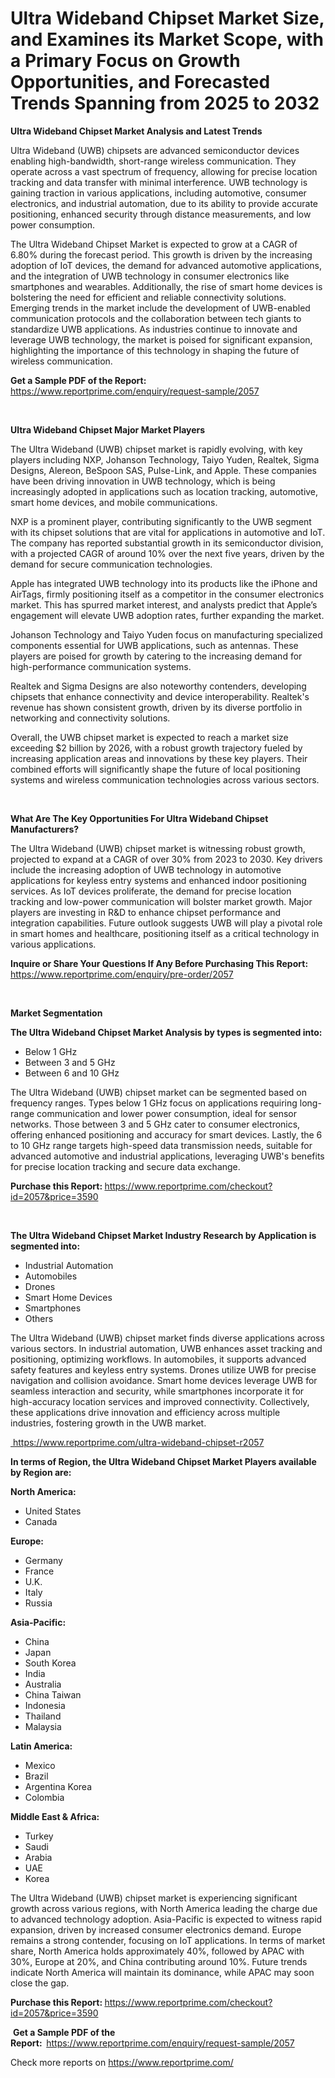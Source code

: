 <p><h1>Ultra Wideband Chipset Market Size, and Examines its Market Scope, with a Primary Focus on Growth Opportunities, and Forecasted Trends Spanning from 2025 to 2032</h1></p><p><strong>Ultra Wideband Chipset Market Analysis and Latest Trends</strong></p>
<p><p>Ultra Wideband (UWB) chipsets are advanced semiconductor devices enabling high-bandwidth, short-range wireless communication. They operate across a vast spectrum of frequency, allowing for precise location tracking and data transfer with minimal interference. UWB technology is gaining traction in various applications, including automotive, consumer electronics, and industrial automation, due to its ability to provide accurate positioning, enhanced security through distance measurements, and low power consumption.</p><p>The Ultra Wideband Chipset Market is expected to grow at a CAGR of 6.80% during the forecast period. This growth is driven by the increasing adoption of IoT devices, the demand for advanced automotive applications, and the integration of UWB technology in consumer electronics like smartphones and wearables. Additionally, the rise of smart home devices is bolstering the need for efficient and reliable connectivity solutions. Emerging trends in the market include the development of UWB-enabled communication protocols and the collaboration between tech giants to standardize UWB applications. As industries continue to innovate and leverage UWB technology, the market is poised for significant expansion, highlighting the importance of this technology in shaping the future of wireless communication.</p></p>
<p><strong>Get a Sample PDF of the Report:&nbsp;</strong> <a href="https://www.reportprime.com/enquiry/request-sample/2057?utm_campaign=1871&utm_medium=2&utm_source=Github&utm_content=ia&utm_term=28022025&utm_id=ultra-wideband-chipset">https://www.reportprime.com/enquiry/request-sample/2057</a></p>
<p>&nbsp;</p>
<p><strong>Ultra Wideband Chipset Major Market Players</strong></p>
<p><p>The Ultra Wideband (UWB) chipset market is rapidly evolving, with key players including NXP, Johanson Technology, Taiyo Yuden, Realtek, Sigma Designs, Alereon, BeSpoon SAS, Pulse-Link, and Apple. These companies have been driving innovation in UWB technology, which is being increasingly adopted in applications such as location tracking, automotive, smart home devices, and mobile communications.</p><p>NXP is a prominent player, contributing significantly to the UWB segment with its chipset solutions that are vital for applications in automotive and IoT. The company has reported substantial growth in its semiconductor division, with a projected CAGR of around 10% over the next five years, driven by the demand for secure communication technologies.</p><p>Apple has integrated UWB technology into its products like the iPhone and AirTags, firmly positioning itself as a competitor in the consumer electronics market. This has spurred market interest, and analysts predict that Apple’s engagement will elevate UWB adoption rates, further expanding the market.</p><p>Johanson Technology and Taiyo Yuden focus on manufacturing specialized components essential for UWB applications, such as antennas. These players are poised for growth by catering to the increasing demand for high-performance communication systems.</p><p>Realtek and Sigma Designs are also noteworthy contenders, developing chipsets that enhance connectivity and device interoperability. Realtek's revenue has shown consistent growth, driven by its diverse portfolio in networking and connectivity solutions.</p><p>Overall, the UWB chipset market is expected to reach a market size exceeding $2 billion by 2026, with a robust growth trajectory fueled by increasing application areas and innovations by these key players. Their combined efforts will significantly shape the future of local positioning systems and wireless communication technologies across various sectors.</p></p>
<p>&nbsp;</p>
<p><strong>What Are The Key Opportunities For Ultra Wideband Chipset Manufacturers?</strong></p>
<p><p>The Ultra Wideband (UWB) chipset market is witnessing robust growth, projected to expand at a CAGR of over 30% from 2023 to 2030. Key drivers include the increasing adoption of UWB technology in automotive applications for keyless entry systems and enhanced indoor positioning services. As IoT devices proliferate, the demand for precise location tracking and low-power communication will bolster market growth. Major players are investing in R&D to enhance chipset performance and integration capabilities. Future outlook suggests UWB will play a pivotal role in smart homes and healthcare, positioning itself as a critical technology in various applications.</p></p>
<p><strong>Inquire or Share Your Questions If Any Before Purchasing This Report:</strong> <a href="https://www.reportprime.com/enquiry/pre-order/2057?utm_campaign=1871&utm_medium=2&utm_source=Github&utm_content=ia&utm_term=28022025&utm_id=ultra-wideband-chipset">https://www.reportprime.com/enquiry/pre-order/2057</a></p>
<p>&nbsp;</p>
<p><strong>Market Segmentation</strong></p>
<p><strong>The Ultra Wideband Chipset Market Analysis by types is segmented into:</strong></p>
<p><ul><li>Below 1 GHz</li><li>Between 3 and 5 GHz</li><li>Between 6 and 10 GHz</li></ul></p>
<p><p>The Ultra Wideband (UWB) chipset market can be segmented based on frequency ranges. Types below 1 GHz focus on applications requiring long-range communication and lower power consumption, ideal for sensor networks. Those between 3 and 5 GHz cater to consumer electronics, offering enhanced positioning and accuracy for smart devices. Lastly, the 6 to 10 GHz range targets high-speed data transmission needs, suitable for advanced automotive and industrial applications, leveraging UWB's benefits for precise location tracking and secure data exchange.</p></p>
<p><strong>Purchase this Report:&nbsp;</strong><a href="https://www.reportprime.com/checkout?id=2057&price=3590&utm_campaign=1871&utm_medium=2&utm_source=Github&utm_content=ia&utm_term=28022025&utm_id=ultra-wideband-chipset">https://www.reportprime.com/checkout?id=2057&price=3590</a></p>
<p>&nbsp;</p>
<p><strong>The Ultra Wideband Chipset Market Industry Research by Application is segmented into:</strong></p>
<p><ul><li>Industrial Automation</li><li>Automobiles</li><li>Drones</li><li>Smart Home Devices</li><li>Smartphones</li><li>Others</li></ul></p>
<p><p>The Ultra Wideband (UWB) chipset market finds diverse applications across various sectors. In industrial automation, UWB enhances asset tracking and positioning, optimizing workflows. In automobiles, it supports advanced safety features and keyless entry systems. Drones utilize UWB for precise navigation and collision avoidance. Smart home devices leverage UWB for seamless interaction and security, while smartphones incorporate it for high-accuracy location services and improved connectivity. Collectively, these applications drive innovation and efficiency across multiple industries, fostering growth in the UWB market.</p></p>
<p><a href="https://www.reportprime.com/ultra-wideband-chipset-r2057?utm_campaign=1871&utm_medium=2&utm_source=Github&utm_content=ia&utm_term=28022025&utm_id=ultra-wideband-chipset">&nbsp;https://www.reportprime.com/ultra-wideband-chipset-r2057</a></p>
<p><strong>In terms of Region, the Ultra Wideband Chipset Market Players available by Region are:</strong></p>
<p>
    <p> <strong> North America: </strong>
        <ul>
            <li>United States</li>
            <li>Canada</li>
        </ul>
        </p> 
    <p> <strong> Europe: </strong>
        <ul>
            <li>Germany</li>
            <li>France</li>
            <li>U.K.</li>
            <li>Italy</li>
            <li>Russia</li>
        </ul>
        </p> 
    <p> <strong> Asia-Pacific: </strong>
        <ul>
            <li>China</li>
            <li>Japan</li>
            <li>South Korea</li>
            <li>India</li>
            <li>Australia</li>
            <li>China Taiwan</li>
            <li>Indonesia</li>
            <li>Thailand</li>
            <li>Malaysia</li>
        </ul>
        </p> 
    <p> <strong> Latin America: </strong>
        <ul>
            <li>Mexico</li>
            <li>Brazil</li>
            <li>Argentina Korea</li>
            <li>Colombia</li>
        </ul>
        </p> 
    <p> <strong> Middle East & Africa: </strong>
        <ul>
            <li>Turkey</li>
            <li>Saudi</li>
            <li>Arabia</li>
            <li>UAE</li>
            <li>Korea</li>
        </ul>
    </p>
    </p>
<p><p>The Ultra Wideband (UWB) chipset market is experiencing significant growth across various regions, with North America leading the charge due to advanced technology adoption. Asia-Pacific is expected to witness rapid expansion, driven by increased consumer electronics demand. Europe remains a strong contender, focusing on IoT applications. In terms of market share, North America holds approximately 40%, followed by APAC with 30%, Europe at 20%, and China contributing around 10%. Future trends indicate North America will maintain its dominance, while APAC may soon close the gap.</p></p>
<p><strong>Purchase this Report: </strong><a href="https://www.reportprime.com/checkout?id=2057&price=3590&utm_campaign=1871&utm_medium=2&utm_source=Github&utm_content=ia&utm_term=28022025&utm_id=ultra-wideband-chipset">https://www.reportprime.com/checkout?id=2057&price=3590</a></p>
<p>&nbsp;<strong>Get a Sample PDF of the Report:&nbsp;&nbsp;</strong><a href="https://www.reportprime.com/enquiry/request-sample/2057?utm_campaign=1871&utm_medium=2&utm_source=Github&utm_content=ia&utm_term=28022025&utm_id=ultra-wideband-chipset">https://www.reportprime.com/enquiry/request-sample/2057</a></p>
<p><strong></strong></p>
<p>Check more reports on <a href="https://www.reportprime.com/?utm_campaign=1871&utm_medium=2&utm_source=Github&utm_content=ia&utm_term=28022025&utm_id=ultra-wideband-chipset">https://www.reportprime.com/</a></p>